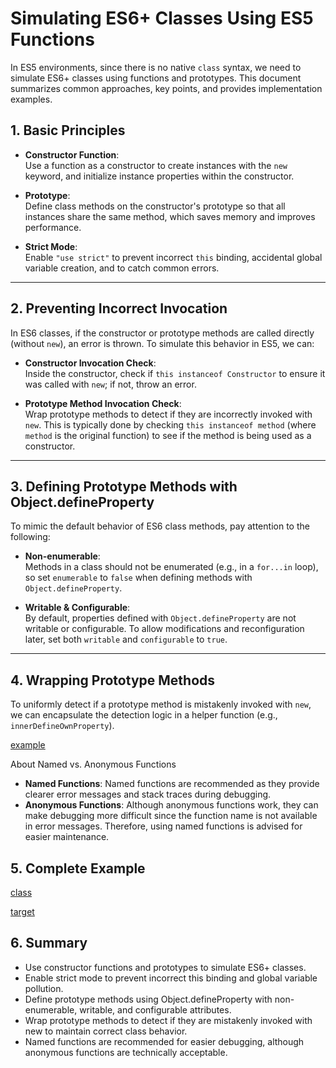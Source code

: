 # Simulating ES6+ Classes Using ES5 Functions

In ES5 environments, since there is no native `class` syntax, we need to simulate ES6+ classes using functions and prototypes. This document summarizes common approaches, key points, and provides implementation examples.

## 1. Basic Principles

- **Constructor Function**:  
  Use a function as a constructor to create instances with the `new` keyword, and initialize instance properties within the constructor.

- **Prototype**:  
  Define class methods on the constructor's prototype so that all instances share the same method, which saves memory and improves performance.

- **Strict Mode**:  
  Enable `"use strict"` to prevent incorrect `this` binding, accidental global variable creation, and to catch common errors.

---

## 2. Preventing Incorrect Invocation

In ES6 classes, if the constructor or prototype methods are called directly (without `new`), an error is thrown. To simulate this behavior in ES5, we can:

- **Constructor Invocation Check**:  
  Inside the constructor, check if `this instanceof Constructor` to ensure it was called with `new`; if not, throw an error.

- **Prototype Method Invocation Check**:  
  Wrap prototype methods to detect if they are incorrectly invoked with `new`. This is typically done by checking `this instanceof method` (where `method` is the original function) to see if the method is being used as a constructor.

---

## 3. Defining Prototype Methods with Object.defineProperty

To mimic the default behavior of ES6 class methods, pay attention to the following:

- **Non-enumerable**:  
  Methods in a class should not be enumerated (e.g., in a `for...in` loop), so set `enumerable` to `false` when defining methods with `Object.defineProperty`.

- **Writable & Configurable**:  
  By default, properties defined with `Object.defineProperty` are not writable or configurable. To allow modifications and reconfiguration later, set both `writable` and `configurable` to `true`.

---

## 4. Wrapping Prototype Methods

To uniformly detect if a prototype method is mistakenly invoked with `new`, we can encapsulate the detection logic in a helper function (e.g., `innerDefineOwnProperty`).

[example](./target.ts#L23-L56)

About Named vs. Anonymous Functions
- **Named Functions**:
    Named functions are recommended as they provide clearer error messages and stack traces during debugging.
- **Anonymous Functions**:
    Although anonymous functions work, they can make debugging more difficult since the function name is not available in error messages. Therefore, using named functions is advised for easier maintenance.

## 5. Complete Example

[class](./class.ts)

[target](./target.ts)


## 6. Summary
- Use constructor functions and prototypes to simulate ES6+ classes.
- Enable strict mode to prevent incorrect this binding and global variable pollution.
- Define prototype methods using Object.defineProperty with non-enumerable, writable, and configurable attributes.
- Wrap prototype methods to detect if they are mistakenly invoked with new to maintain correct class behavior.
- Named functions are recommended for easier debugging, although anonymous functions are technically acceptable.